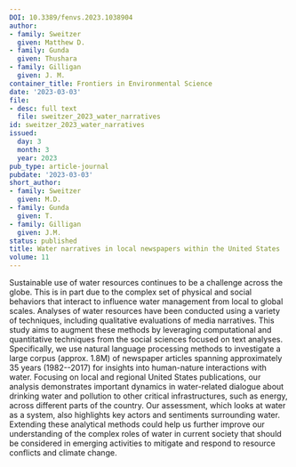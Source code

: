 ```yaml
---
DOI: 10.3389/fenvs.2023.1038904
author:
- family: Sweitzer
  given: Matthew D.
- family: Gunda
  given: Thushara
- family: Gilligan
  given: J. M.
container_title: Frontiers in Environmental Science
date: '2023-03-03'
file:
- desc: full text
  file: sweitzer_2023_water_narratives
id: sweitzer_2023_water_narratives
issued:
  day: 3
  month: 3
  year: 2023
pub_type: article-journal
pubdate: '2023-03-03'
short_author:
- family: Sweitzer
  given: M.D.
- family: Gunda
  given: T.
- family: Gilligan
  given: J.M.
status: published
title: Water narratives in local newspapers within the United States
volume: 11
---
```

Sustainable use of water resources continues to be a challenge across the globe. This is in part due to the complex set of physical and social behaviors that interact to influence water management from local to global scales. Analyses of water resources have been conducted using a variety of techniques, including qualitative evaluations of media narratives. This study aims to augment these methods by leveraging computational and quantitative techniques from the social sciences focused on text analyses. Specifically, we use natural language processing methods to investigate a large corpus (approx. 1.8M) of newspaper articles spanning approximately 35 years (1982--2017) for insights into human-nature interactions with water. Focusing on local and regional United States publications, our analysis demonstrates important dynamics in water-related dialogue about drinking water and pollution to other critical infrastructures, such as energy, across different parts of the country. Our assessment, which looks at water as a system, also highlights key actors and sentiments surrounding water. Extending these analytical methods could help us further improve our understanding of the complex roles of water in current society that should be considered in emerging activities to mitigate and respond to resource conflicts and climate change.
